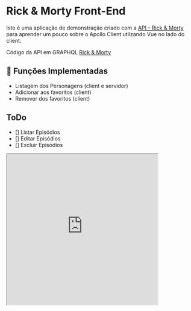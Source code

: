 # Rick & Morty Front-End

Isto é uma aplicação de demonstração criado com a [API - Rick & Morty](https://rickandmortyapi.com/) para aprender um pouco sobre o Apollo Client utilzando Vue no lado do client.


Código da API em GRAPHQL [Rick  & Morty](https://github.com/afuh/rick-and-morty-api)

## 🚀 Funções Implementadas

- Listagem dos Personagens (client e servidor)
- Adicionar aos favoritos (client)
- Remover dos favoritos (client)


## ToDo

- [] Listar Episódios
- [] Editar Episódios
- [] Excluir Episódios

<div>
  <iframe src="https://www.panelinha.com.br/receita/arroz-branco-para-4" width="400" height="400"> </iframe>
</div>
